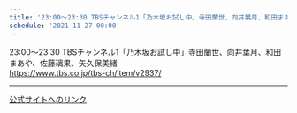 ```yaml
---
title: '23:00～23:30 TBSチャンネル1「乃木坂お試し中」寺田蘭世、向井葉月、和田まあや、佐藤璃果、矢久保美緒'
schedule: '2021-11-27 00:00'
---
```


<div id="detailBody"> <div>  <div>   23:00～23:30 TBSチャンネル1「乃木坂お試し中」寺田蘭世、向井葉月、和田まあや、佐藤璃果、矢久保美緒  </div>  <a href="https://www.tbs.co.jp/tbs-ch/item/v2937/" target="_blank">   <div>    https://www.tbs.co.jp/tbs-ch/item/v2937/   </div>  </a> </div></div>

---
[公式サイトへのリンク]('http://www.nogizaka46.com/schedule/2021/11/064189.php?member=mio-yakubo&category=&monthly=202111')